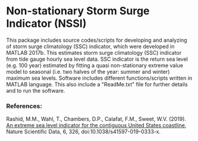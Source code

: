 # Non-stationary Storm Surge Indicator (NSSI)

This package includes source codes/scripts for developing and analyzing of storm surge climatology (SSC) indicator, which were developed in MATLAB 2017b. ​This estimates storm surge climatology (SSC) indicator from tide gauge hourly sea level data. SSC indicator is the return sea level (e.g. 100 year) estimated by fitting a quasi non-stationary extreme value model to seasonal (i.e. two halves of the year: summer and winter) maximum sea levels. Software includes different functions/scripts written in MATLAB language. This also include a "ReadMe.txt" file for further details and to run the software.

### References:
Rashid, M.M., Wahl, T., Chambers, D.P., Calafat, F.M., Sweet, W.V. (2019). [An extreme sea level indicator for the contiguous United States coastline](https://www.nature.com/articles/s41597-019-0333-x), Nature Scientific Data, 6, 326, doi:10.1038/s41597-019-0333-x.
